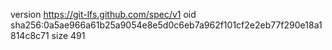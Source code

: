 version https://git-lfs.github.com/spec/v1
oid sha256:0a5ae966a61b25a9054e8e5d0c6eb7a962f101cf2e2eb77f290e18a1814c8c71
size 491
